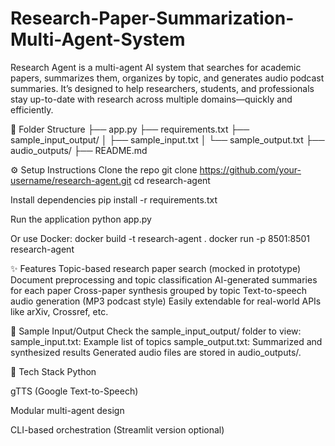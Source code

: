 # Research-Paper-Summarization-Multi-Agent-System

Research Agent is a multi-agent AI system that searches for academic papers, summarizes them, organizes by topic, and generates audio podcast summaries.
It’s designed to help researchers, students, and professionals stay up-to-date with research across multiple domains—quickly and efficiently.

📁 Folder Structure
├── app.py
├── requirements.txt
├── sample_input_output/
│   ├── sample_input.txt
│   └── sample_output.txt
├── audio_outputs/
├── README.md


⚙️ Setup Instructions
Clone the repo
git clone https://github.com/your-username/research-agent.git
cd research-agent


Install dependencies
pip install -r requirements.txt

Run the application
python app.py

Or use Docker:
docker build -t research-agent .
docker run -p 8501:8501 research-agent


✨ Features
Topic-based research paper search (mocked in prototype)
Document preprocessing and topic classification
AI-generated summaries for each paper
Cross-paper synthesis grouped by topic
Text-to-speech audio generation (MP3 podcast style)
Easily extendable for real-world APIs like arXiv, Crossref, etc.

🧪 Sample Input/Output
Check the sample_input_output/ folder to view:
sample_input.txt: Example list of topics
sample_output.txt: Summarized and synthesized results
Generated audio files are stored in audio_outputs/.

🧰 Tech Stack
Python

gTTS (Google Text-to-Speech)

Modular multi-agent design

CLI-based orchestration (Streamlit version optional)

